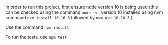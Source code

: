 In order to run this project, first ensure node version 10 is being used 
(this can be checked using the command `node -v` , version 10 installed using 
nvm command `nvm install 10.16.3` followed by `nvm use 10.16.3` )

Use the command
```npm install```

To run the tests, use
```npm test```

